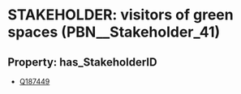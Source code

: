 # STAKEHOLDER: __visitors of green spaces__ (PBN__Stakeholder_41)

## Property: has_StakeholderID

* [Q187449](Q187449)

